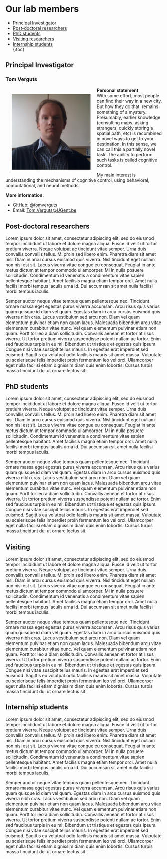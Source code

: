 
# Our lab members
- [Principal Investigator](#Principal-Investigator)
- [Post-doctoral researchers](#Post-doctoral-researchers)
- [PhD students](#PhD-students)
- [Visiting researchers](#Visiting)
- [Internship students](#Internship-students)   
{:toc}

## Principal Investigator

### Tom Verguts

<img src="/images/profile_pic_tom.jpg" alt="Tom Verguts" width="50%" align="left" hspace="20" vspace="20">

__Personal statement__   
With some effort, most people can find their way in a new city. But how they do that, remains something of a mystery. Presumably, earlier knowledge (consulting maps, asking strangers, quickly storing a spatial path, etc) is recombined in novel ways to get to your destination. In this sense, we can call this a partially novel task. The ability to perform such tasks is called cognitive control. 

My main interest is understanding the mechanisms of cognitive control, using behavioral, computational, and neural methods.

__More information:__  
* GitHub: [@tomverguts](https://github.com/tomverguts)
* Email: [Tom.Verguts@UGent.be](mailto:Tom.Verguts@UGent.be)

## Post-doctoral researchers

Lorem ipsum dolor sit amet, consectetur adipiscing elit, sed do eiusmod tempor incididunt ut labore et dolore magna aliqua. Fusce id velit ut tortor pretium viverra. Neque volutpat ac tincidunt vitae semper. Urna duis convallis convallis tellus. Mi proin sed libero enim. Pharetra diam sit amet nisl. Diam in arcu cursus euismod quis viverra. Nisl tincidunt eget nullam non nisi est sit. Lacus viverra vitae congue eu consequat. Feugiat in ante metus dictum at tempor commodo ullamcorper. Mi in nulla posuere sollicitudin. Condimentum id venenatis a condimentum vitae sapien pellentesque habitant. Amet facilisis magna etiam tempor orci. Amet nulla facilisi morbi tempus iaculis urna id. Dui accumsan sit amet nulla facilisi morbi tempus iaculis.

Semper auctor neque vitae tempus quam pellentesque nec. Tincidunt ornare massa eget egestas purus viverra accumsan. Arcu risus quis varius quam quisque id diam vel quam. Egestas diam in arcu cursus euismod quis viverra nibh cras. Lacus vestibulum sed arcu non. Diam vel quam elementum pulvinar etiam non quam lacus. Malesuada bibendum arcu vitae elementum curabitur vitae nunc. Vel quam elementum pulvinar etiam non quam. Porttitor leo a diam sollicitudin. Convallis aenean et tortor at risus viverra. Ut tortor pretium viverra suspendisse potenti nullam ac tortor. Enim sed faucibus turpis in eu mi. Bibendum ut tristique et egestas quis ipsum. Congue nisi vitae suscipit tellus mauris. In egestas erat imperdiet sed euismod. Sagittis eu volutpat odio facilisis mauris sit amet massa. Vulputate eu scelerisque felis imperdiet proin fermentum leo vel orci. Ullamcorper eget nulla facilisi etiam dignissim diam quis enim lobortis. Cursus turpis massa tincidunt dui ut ornare lectus sit.

## PhD students

Lorem ipsum dolor sit amet, consectetur adipiscing elit, sed do eiusmod tempor incididunt ut labore et dolore magna aliqua. Fusce id velit ut tortor pretium viverra. Neque volutpat ac tincidunt vitae semper. Urna duis convallis convallis tellus. Mi proin sed libero enim. Pharetra diam sit amet nisl. Diam in arcu cursus euismod quis viverra. Nisl tincidunt eget nullam non nisi est sit. Lacus viverra vitae congue eu consequat. Feugiat in ante metus dictum at tempor commodo ullamcorper. Mi in nulla posuere sollicitudin. Condimentum id venenatis a condimentum vitae sapien pellentesque habitant. Amet facilisis magna etiam tempor orci. Amet nulla facilisi morbi tempus iaculis urna id. Dui accumsan sit amet nulla facilisi morbi tempus iaculis.

Semper auctor neque vitae tempus quam pellentesque nec. Tincidunt ornare massa eget egestas purus viverra accumsan. Arcu risus quis varius quam quisque id diam vel quam. Egestas diam in arcu cursus euismod quis viverra nibh cras. Lacus vestibulum sed arcu non. Diam vel quam elementum pulvinar etiam non quam lacus. Malesuada bibendum arcu vitae elementum curabitur vitae nunc. Vel quam elementum pulvinar etiam non quam. Porttitor leo a diam sollicitudin. Convallis aenean et tortor at risus viverra. Ut tortor pretium viverra suspendisse potenti nullam ac tortor. Enim sed faucibus turpis in eu mi. Bibendum ut tristique et egestas quis ipsum. Congue nisi vitae suscipit tellus mauris. In egestas erat imperdiet sed euismod. Sagittis eu volutpat odio facilisis mauris sit amet massa. Vulputate eu scelerisque felis imperdiet proin fermentum leo vel orci. Ullamcorper eget nulla facilisi etiam dignissim diam quis enim lobortis. Cursus turpis massa tincidunt dui ut ornare lectus sit.

## Visiting

Lorem ipsum dolor sit amet, consectetur adipiscing elit, sed do eiusmod tempor incididunt ut labore et dolore magna aliqua. Fusce id velit ut tortor pretium viverra. Neque volutpat ac tincidunt vitae semper. Urna duis convallis convallis tellus. Mi proin sed libero enim. Pharetra diam sit amet nisl. Diam in arcu cursus euismod quis viverra. Nisl tincidunt eget nullam non nisi est sit. Lacus viverra vitae congue eu consequat. Feugiat in ante metus dictum at tempor commodo ullamcorper. Mi in nulla posuere sollicitudin. Condimentum id venenatis a condimentum vitae sapien pellentesque habitant. Amet facilisis magna etiam tempor orci. Amet nulla facilisi morbi tempus iaculis urna id. Dui accumsan sit amet nulla facilisi morbi tempus iaculis.

Semper auctor neque vitae tempus quam pellentesque nec. Tincidunt ornare massa eget egestas purus viverra accumsan. Arcu risus quis varius quam quisque id diam vel quam. Egestas diam in arcu cursus euismod quis viverra nibh cras. Lacus vestibulum sed arcu non. Diam vel quam elementum pulvinar etiam non quam lacus. Malesuada bibendum arcu vitae elementum curabitur vitae nunc. Vel quam elementum pulvinar etiam non quam. Porttitor leo a diam sollicitudin. Convallis aenean et tortor at risus viverra. Ut tortor pretium viverra suspendisse potenti nullam ac tortor. Enim sed faucibus turpis in eu mi. Bibendum ut tristique et egestas quis ipsum. Congue nisi vitae suscipit tellus mauris. In egestas erat imperdiet sed euismod. Sagittis eu volutpat odio facilisis mauris sit amet massa. Vulputate eu scelerisque felis imperdiet proin fermentum leo vel orci. Ullamcorper eget nulla facilisi etiam dignissim diam quis enim lobortis. Cursus turpis massa tincidunt dui ut ornare lectus sit.

## Internship students

Lorem ipsum dolor sit amet, consectetur adipiscing elit, sed do eiusmod tempor incididunt ut labore et dolore magna aliqua. Fusce id velit ut tortor pretium viverra. Neque volutpat ac tincidunt vitae semper. Urna duis convallis convallis tellus. Mi proin sed libero enim. Pharetra diam sit amet nisl. Diam in arcu cursus euismod quis viverra. Nisl tincidunt eget nullam non nisi est sit. Lacus viverra vitae congue eu consequat. Feugiat in ante metus dictum at tempor commodo ullamcorper. Mi in nulla posuere sollicitudin. Condimentum id venenatis a condimentum vitae sapien pellentesque habitant. Amet facilisis magna etiam tempor orci. Amet nulla facilisi morbi tempus iaculis urna id. Dui accumsan sit amet nulla facilisi morbi tempus iaculis.

Semper auctor neque vitae tempus quam pellentesque nec. Tincidunt ornare massa eget egestas purus viverra accumsan. Arcu risus quis varius quam quisque id diam vel quam. Egestas diam in arcu cursus euismod quis viverra nibh cras. Lacus vestibulum sed arcu non. Diam vel quam elementum pulvinar etiam non quam lacus. Malesuada bibendum arcu vitae elementum curabitur vitae nunc. Vel quam elementum pulvinar etiam non quam. Porttitor leo a diam sollicitudin. Convallis aenean et tortor at risus viverra. Ut tortor pretium viverra suspendisse potenti nullam ac tortor. Enim sed faucibus turpis in eu mi. Bibendum ut tristique et egestas quis ipsum. Congue nisi vitae suscipit tellus mauris. In egestas erat imperdiet sed euismod. Sagittis eu volutpat odio facilisis mauris sit amet massa. Vulputate eu scelerisque felis imperdiet proin fermentum leo vel orci. Ullamcorper eget nulla facilisi etiam dignissim diam quis enim lobortis. Cursus turpis massa tincidunt dui ut ornare lectus sit.
